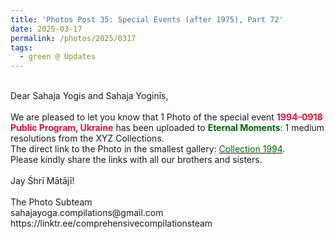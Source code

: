 ```yaml
---
title: 'Photos Post 35: Special Events (after 1975), Part 72'
date: 2025-03-17
permalink: /photos/2025/0317
tags:
  - green @ Updates
---
```


<p>
<br>
Dear Sahaja Yogis and Sahaja Yoginīs,<br>
<br>
We are pleased to let you know that 1 Photo of the special event <font color="Crimson"><b>1994-0918 Public Program, Ukraine</b></font> has been uploaded to <font color="DarkGreen"><b>Eternal Moments</b></font>: 1 medium resolutions from the XYZ Collections.<br>
The direct link to the Photo in the smallest gallery: <a href="https://eternalmoments.smugmug.com/Collections/XYZ-Unknown-Collection/1994"><font color="DarkGreen">Collection 1994</font></a>.<br>
Please kindly share the links with all our brothers and sisters.<br>
<br>
Jay Śhrī Mātājī!<br>
<br>
The Photo Subteam<br>
sahajayoga.compilations@gmail.com<br>
https://linktr.ee/comprehensivecompilationsteam
</p>